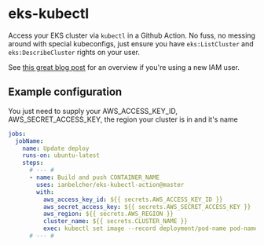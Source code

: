 # eks-kubectl

Access your EKS cluster via `kubectl` in a Github Action. No fuss, no messing around with special
kubeconfigs, just ensure you have `eks:ListCluster` and `eks:DescribeCluster` rights on your
user.

See [this great blog post](https://prabhatsharma.in/blog/amazon-eks-iam-authentication-how-to-add-an-iam-user/)
for an overview if you're using a new IAM user.

## Example configuration

You just need to supply your AWS_ACCESS_KEY_ID, AWS_SECRET_ACCESS_KEY, the region your cluster is
in and it's name

```yaml
jobs:
  jobName:
    name: Update deploy
    runs-on: ubuntu-latest 
    steps:
      # --- #
      - name: Build and push CONTAINER_NAME
        uses: ianbelcher/eks-kubectl-action@master
        with:
          aws_access_key_id: ${{ secrets.AWS_ACCESS_KEY_ID }}
          aws_secret_access_key: ${{ secrets.AWS_SECRET_ACCESS_KEY }}
          aws_region: ${{ secrets.AWS_REGION }}
          cluster_name: ${{ secrets.CLUSTER_NAME }}
          exec: kubectl set image --record deployment/pod-name pod-name=${{ steps.build.outputs.IMAGE_URL }}
      # --- #
```
